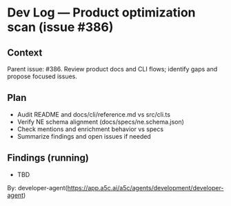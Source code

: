 # Dev Log — Product optimization scan (issue #386)

## Context

Parent issue: #386. Review product docs and CLI flows; identify gaps and propose focused issues.

## Plan

- Audit README and docs/cli/reference.md vs src/cli.ts
- Verify NE schema alignment (docs/specs/ne.schema.json)
- Check mentions and enrichment behavior vs specs
- Summarize findings and open issues if needed

## Findings (running)

- TBD

By: developer-agent(https://app.a5c.ai/a5c/agents/development/developer-agent)
